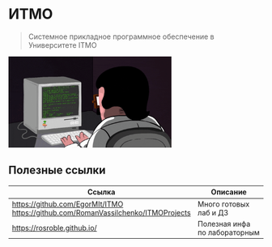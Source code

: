 # ИТМО

> Системное прикладное программное обеспечение в Университете IТМО<br>

<img alt="#JAVA" src="https://github.com/anvrich/ITMOLabs/blob/ad002b59ecc63235ade37eb4a89d1465e4392dae/.GIF/giphy.gif" height="180">

## Полезные ссылки

| Ссылка | Описание |
| --- | --- |
| https://github.com/EgorMIt/ITMO <br>  https://github.com/RomanVassilchenko/ITMOProjects <br> | Много готовых лаб и ДЗ |
| https://rosroble.github.io/ | Полезная инфа по лабораторным |
